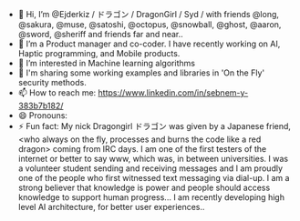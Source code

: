 - 👋 Hi, I’m @Ejderkiz / ドラゴン / DragonGirl / Syd / with friends @long, @sakura, @muse, @satoshi, @octopus, @snowball, @ghost, @aaron, @sword, @sheriff and friends far and near..
-  👀 I’m a Product manager and co-coder. I have recently working on AI, Haptic programming, and Mobile products. 
- 🌱 I’m interested in Machine learning algorithms
- 💞️ I'm sharing some working examples and libraries in 'On the Fly' security methods. 
- 📫 How to reach me: https://www.linkedin.com/in/sebnem-y-383b7b182/
- 😄 Pronouns: 
- ⚡ Fun fact: My nick Dragongirl ドラゴン was given by a Japanese friend, <who always on the fly, processes and burns the code like a red dragon> coming from IRC days. I am one of the first testers of the internet or better to say www, which was, in between universities. I was a volunteer student sending and receiving messages and I am proudly one of the people who first witnessed text messaging via dial-up. I am a strong believer that knowledge is power and people should access knowledge to support human progress... I am recently developing high level AI architecture, for better user experiences..

<!---
Ejderkiz/Ejderkiz is a ✨ special ✨ repository because its `README.md` (this file) appears on your GitHub profile.
You can click the Preview link to take a look at your changes.
--->
